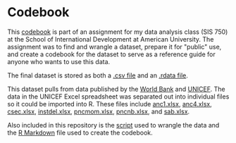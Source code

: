 # Codebook

This [codebook](codebook.pdf) is part of an assignment for my data analysis class (SIS 750) at the School of International Development at American University. The assignment was to find and wrangle a dataset, prepare it for "public" use, and create a codebook for the dataset to serve as a reference guide for anyone who wants to use this data.

The final dataset is stored as both a [.csv file](maternal_health_2014.csv) and an [.rdata file](maternal_health_2014.rdata).

This dataset pulls from data published by the [World Bank](WB_MMR_2014.csv) and [UNICEF](Maternal-and-Newborn-Coverage-Database-December-2022.xlsx). The data in the UNICEF Excel spreadsheet was separated out into individual files so it could be imported into R. These files include [anc1.xlsx](anc1.xlsx), [anc4.xlsx](anc4.xlsx), [csec.xlsx](csec.xlsx), [instdel.xlsx](instdel.xlsx), [pncmom.xlsx](pncmom.xlsx), [pncnb.xlsx](pncnb.xlsx), and [sab.xlsx](sab.xlsx).

Also included in this repository is the [script](codebook.R) used to wrangle the data and the [R Markdown](codebook.Rmd) file used to create the codebook.

